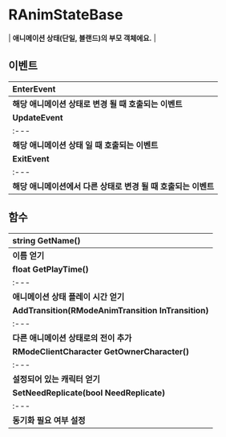 # **RAnimStateBase**

| **애니메이션 상태(단일, 블랜드)의 부모 객체에요.** |
## **이벤트**

| **EnterEvent** |
| :--- |
| **해당 애니메이션 상태로 변경 될 때 호출되는 이벤트** |
| **UpdateEvent** |
| :--- |
| **해당 애니메이션 상태 일 때 호출되는 이벤트** |
| **ExitEvent** |
| :--- |
| **해당 애니메이션에서 다른 상태로 변경 될 때 호출되는 이벤트** |
## **함수**

| **string GetName()** |
| :--- |
| **이름 얻기** |
| **float GetPlayTime()** |
| :--- |
| **애니메이션 상태 플레이 시간 얻기** |
| **AddTransition(RModeAnimTransition InTransition)** |
| :--- |
| **다른 애니메이션 상태로의 전이 추가** |
| **RModeClientCharacter GetOwnerCharacter()** |
| :--- |
| **설정되어 있는 캐릭터 얻기** |
| **SetNeedReplicate(bool NeedReplicate)** |
| :--- |
| **동기화 필요 여부 설정** |
